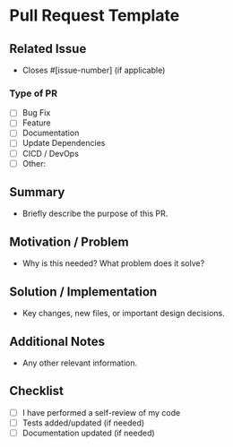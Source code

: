 # Pull Request Template

<!--
📝 PR Title Format Reminder:
Use the format: <type>: <short description>

Allowed types: feat, fix, chore, docs, refactor, test, perf, ci
Example: feat: add login endpoint

For break changes use feat! (or other), and optionally add this footer: BREAKING CHANGE: <description>
-->


## Related Issue
- Closes #[issue-number] (if applicable)

### Type of PR
- [ ] Bug Fix
- [ ] Feature
- [ ] Documentation
- [ ] Update Dependencies
- [ ] CICD / DevOps
- [ ] Other: <!-- Please specify -->

## Summary
- Briefly describe the purpose of this PR.</summary>

## Motivation / Problem
- Why is this needed? What problem does it solve?

## Solution / Implementation
- Key changes, new files, or important design decisions.

## Additional Notes
- Any other relevant information.

## Checklist
- [ ] I have performed a self-review of my code
- [ ] Tests added/updated (if needed)
- [ ] Documentation updated (if needed)
